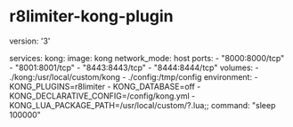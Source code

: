 # r8limiter-kong-plugin

version: '3'

services:
  kong:
    image: kong
    network_mode: host
    ports:
      - "8000:8000/tcp"
      - "8001:8001/tcp"
      - "8443:8443/tcp"
      - "8444:8444/tcp"
    volumes:
      - ./kong:/usr/local/custom/kong
      - ./config:/tmp/config
    environment:
      - KONG_PLUGINS=r8limiter
      - KONG_DATABASE=off
      - KONG_DECLARATIVE_CONFIG=/config/kong.yml
      - KONG_LUA_PACKAGE_PATH=/usr/local/custom/?.lua;;
    command: "sleep 100000"
